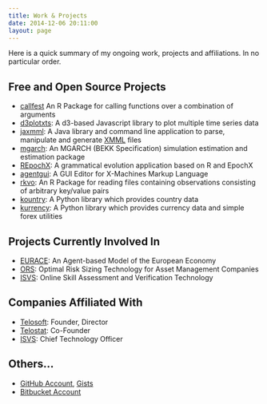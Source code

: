 ```yaml
---
title: Work & Projects
date: 2014-12-06 20:11:00
layout: page
---
```


Here is a quick summary of my ongoing work, projects and affiliations. In no particular order.

## Free and Open Source Projects

- [callfest](https://github.com/vst/callfest) An R Package for calling functions over a combination of arguments
- [d3plotxts](https://github.com/vst/d3plotxts/): A d3-based Javascript library to plot multiple time series data
- [jaxmml](https://github.com/vst/jaxmml): A Java library and command line application to parse, manipulate and generate [XMML](flame.ac.uk) files
- [mgarch](https://github.com/vst/mgarch): An MGARCH (BEKK Specification) simulation estimation and estimation package
- [REpochX](https://github.com/vst/REpochX): A grammatical evolution application based on R and EpochX
- [agentgui](https://github.com/vst/agentgui): A GUI Editor for X-Machines Markup Language
- [rkvo](https://github.com/vst/rkvo): An R Package for reading files containing observations consisting of arbitrary key/value pairs
- [kountry](https://github.com/vst/kountry): A Python library which provides country data
- [kurrency](https://github.com/vst/kurrency): A Python library which provides currency data and simple forex utilities

## Projects Currently Involved In

- [EURACE](http://www.eurace.org): An Agent-based Model of the European Economy
- [ORS](http://www.sherpafundstech.com): Optimal Risk Sizing Technology for Asset Management Companies
- [ISVS](http://www.skillverification.net): Online Skill Assessment and  Verification Technology

## Companies Affiliated With

- [Telosoft](http://www.telosoft.com): Founder, Director
- [Telostat](http://www.telostat.com): Co-Founder
- [ISVS](http://www.skillverification.net): Chief Technology Officer

## Others...

- [GitHub Account](https://github.com/vst), [Gists](https://gist.github.com/vst)
- [Bitbucket Account](https://bitbucket.com/vehbisinan)